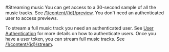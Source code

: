 #Streaming music
You can get access to a 30-second sample of all the music tracks. See [/1/content/{id}/preview].
You don't need an authenticated user to access previews.  

To stream a full music track you need an authenticated user.
See [User Authentication] for more details on how to authenticate users.
Once you have a user token, you can stream full music tracks. See [/1/content/{id}/stream].

 [/1/content/{id}/preview]: ../Groove%20service%20REST%20Reference/URI_ContentNamespacePreviewGET.md
 [/1/content/{id}/stream]: ../Groove%20service%20REST%20Reference/URI_ContentNamespaceStreamGET.md
 [User Authentication]: User%20Authentication.md
